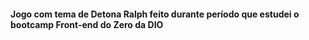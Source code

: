 #### Jogo com tema de Detona Ralph feito durante período que estudei o bootcamp Front-end do Zero da DIO

